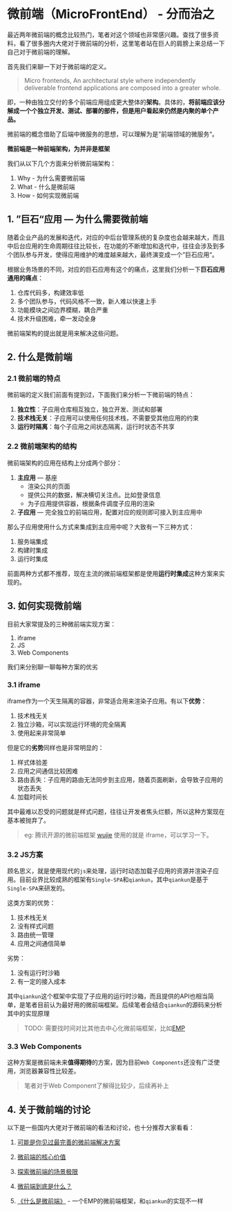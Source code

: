 # 微前端（MicroFrontEnd） - 分而治之

最近两年微前端的概念比较热门，笔者对这个领域也非常感兴趣。查找了很多资料，看了很多圈内大佬对于微前端的分析，这里笔者站在巨人的肩膀上来总结一下自己对于微前端的理解。

首先我们来聊一下对于微前端的定义。

> Micro frontends, An architectural style where independently deliverable frontend applications are composed into a greater whole.

即，一种由独立交付的多个前端应用组成更大整体的**架构**。具体的，**将前端应该分解成一个个独立开发、测试、部署的部件，但是用户看起来仍然是内聚的单个产品。**

微前端的概念借助了后端中微服务的思想，可以理解为是”前端领域的微服务“。

**微前端是一种前端架构，为并非是框架**



我们从以下几个方面来分析微前端架构：

1. Why - 为什么需要微前端
2. What - 什么是微前端
3. How - 如何实现微前端



## 1. ”巨石“应用 — 为什么需要微前端

随着企业产品的发展和迭代，对应的中后台管理系统的复杂度也会越来越大，而且中后台应用的生命周期往往比较长，在功能的不断增加和迭代中，往往会涉及到多个团队参与开发，使得应用维护的难度越来越大，最终演变成一个”巨石应用“。

根据业务场景的不同，对应的巨石应用有这个的痛点，这里我们分析一下**巨石应用通用的痛点**：

1. 仓库代码多，构建效率低
2. 多个团队参与，代码风格不一致，新人难以快速上手
3. 功能模块之间边界模糊，耦合严重
4. 技术升级困难，牵一发动全身



微前端架构的提出就是用来解决这些问题。



## 2. 什么是微前端

### 2.1 微前端的特点

微前端的定义我们前面有提到过，下面我们来分析一下微前端的特点：
1. **独立性**：子应用仓库相互独立，独立开发、测试和部署
2. **技术栈无关**：子应用可以使用任何技术栈，不需要受其他应用的约束
3. **运行时隔离**：每个子应用之间状态隔离，运行时状态不共享



### 2.2 微前端架构的结构

微前端架构的应用在结构上分成两个部分：
1. **主应用** — 基座
   - 渲染公共的页面
   - 提供公共的数据，解决横切关注点。比如登录信息
   - 为子应用提供容器，根据条件调度子应用的渲染
2. **子应用** — 完全独立的前端应用，配置对应的规则即可接入到主应用中



那么子应用使用什么方式来集成到主应用中呢？大致有一下三种方式：

1. 服务端集成
2. 构建时集成
3. 运行时集成

前面两种方式都不推荐，现在主流的微前端框架都是使用**运行时集成**这种方案来实现的。



## 3. 如何实现微前端

目前大家常提及的三种微前端实现方案：

1. iframe
2. JS
3. Web Components

我们来分别聊一聊每种方案的优劣



### 3.1 iframe

iframe作为一个天生隔离的容器，非常适合用来渲染子应用。有以下**优势**：

1. 技术栈无关
2. 独立沙箱，可以实现运行环境的完全隔离
3. 使用起来非常简单

但是它的**劣势**同样也是非常明显的：

1. 样式体验差
2. 应用之间通信比较困难
3. 路由丢失：子应用的路由无法同步到主应用，随着页面刷新，会导致子应用的状态丢失
4. 加载时间长

其中最难以忍受的问题就是样式问题，往往让开发者焦头烂额，所以这种方案现在基本被抛弃了。
> eg: 腾讯开源的微前端框架 [wujie](https://github.com/Tencent/wujie) 使用的就是 iframe，可以学习一下。



### 3.2 JS方案

顾名思义，就是使用现代的`js`来处理，运行时动态加载子应用的资源并渲染子应用。目前业界比较成熟的框架有`Single-SPA`和`qiankun`，其中`qiankun`是基于`Single-SPA`来研发的。

这类方案的优势：

1. 技术栈无关
2. 没有样式问题
3. 路由统一管理
4. 应用之间通信简单

劣势：

1. 没有运行时沙箱
2. 有一定的接入成本

其中`qiankun`这个框架中实现了子应用的运行时沙箱，而且提供的API也相当简单，是笔者目前认为最好用的微前端框架。后续笔者会结合`qiankun`的源码来分析其中的实现原理

> TODO: 需要找时间对比其他去中心化微前端框架，比如[EMP](https://github.com/efoxTeam/emp)



### 3.3 Web Components

这种方案是微前端未来**值得期待**的方案，因为目前`Web Components`还没有广泛使用，浏览器兼容性比较差。

> 笔者对于Web Component了解得比较少，后续再补上



## 4. 关于微前端的讨论

以下是一些国内大佬对于微前端的看法和讨论，也十分推荐大家看看：

1. [可能是你见过最完善的微前端解决方案](https://juejin.cn/post/6844903917029965831#heading-2)

2. [微前端的核心价值](https://juejin.cn/post/6844904013700268046)
3. [探索微前端的场景极限](https://juejin.cn/post/6937123749619728421)
4. [微前端到底是什么？](https://zhuanlan.zhihu.com/p/96464401)

5. [《什么是微前端》](https://github.com/efoxTeam/emp/wiki/%E3%80%8A%E4%BB%80%E4%B9%88%E6%98%AF%E5%BE%AE%E5%89%8D%E7%AB%AF%E3%80%8B) - 一个EMP的微前端框架，和`qiankun`的实现不一样

